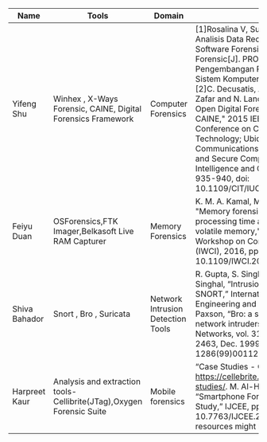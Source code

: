 |Name|Tools|Domain|Paper|
|----|----|----|----|
|Yifeng Shu| Winhex , X-Ways Forensic, CAINE, Digital Forensics Framework|Computer Forensics|[1]Rosalina V, Suhendarsah A, Natsir M. Analisis Data Recovery Menggunakan Software Forensic: Winhex and X-Ways Forensic[J]. PROSISKO: Jurnal Pengembangan Riset dan Observasi Sistem Komputer, 2016, 3(1). <br>[2]C. Decusatis, A. Carranza, A. Ngaide, S. Zafar and N. Landaez, "Methodology for an Open Digital Forensics Model Based on CAINE," 2015 IEEE International Conference on Computer and Information Technology; Ubiquitous Computing and Communications; Dependable, Autonomic and Secure Computing; Pervasive Intelligence and Computing, 2015, pp. 935-940, doi: 10.1109/CIT/IUCC/DASC/PICOM.2015.61.|
|Feiyu Duan|OSForensics,FTK Imager,Belkasoft Live RAM Capturer|Memory Forensics|K. M. A. Kamal, M. Alfadel and M. S. Munia, "Memory forensics tools: Comparing processing time and left artifacts on volatile memory," 2016 International Workshop on Computational Intelligence (IWCI), 2016, pp. 84-90, doi: 10.1109/IWCI.2016.7860344.
|Shiva Bahador| Snort , Bro , Suricata| Network Intrusion Detection Tools| R. Gupta, S. Singh, S. Verma, and S. Singhal, “Intrusion Detection System Using SNORT,” International Research Journal of Engineering and Technology (IRJET), V. Paxson, “Bro: a system for detecting network intruders in real-time,” Computer Networks, vol. 31, no. 23–24, pp. 2435–2463, Dec. 1999, doi: 10.1016/S1389-1286(99)00112-7.|
|Harpreet Kaur|Analysis and extraction tools- Cellibrite(JTag),Oxygen Forensic Suite| Mobile forensics|“Case Studies - Cellebrite.” https://cellebrite.com/en/resources/case-studies/. M. Al-Hadadi and A. AlShidhani, “Smartphone Forensics Analysis: A Case Study,” IJCEE, pp. 576–580, 2013, doi: 10.7763/IJCEE.2013.V5.776.(additional resources might be added later)|
